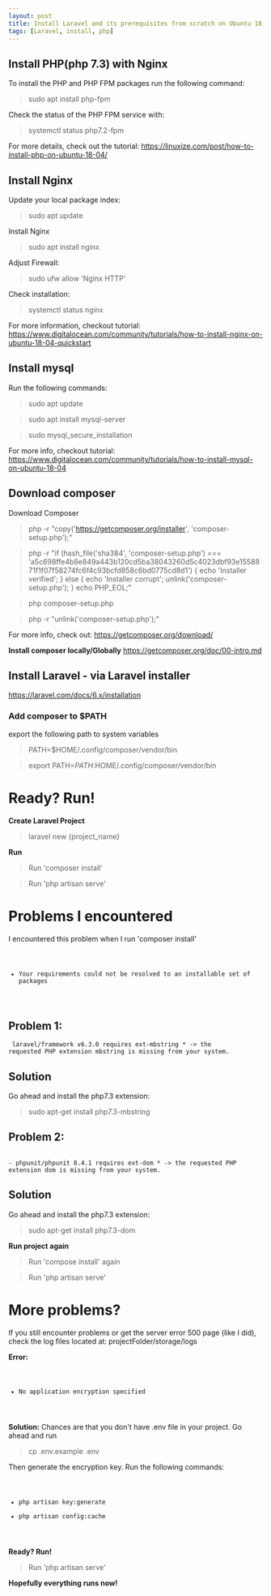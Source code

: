 ```yaml
---
layout: post
title: Install Laravel and its prerequisites from scratch on Ubuntu 18.04
tags: [Laravel, install, php]
---
```


## Install PHP(php 7.3) with Nginx
 
 To install the PHP and PHP FPM packages run the following command:
 >sudo apt install php-fpm
 
 Check the status of the PHP FPM service with:
 >systemctl status php7.2-fpm
 
 For more details, check out the tutorial:
https://linuxize.com/post/how-to-install-php-on-ubuntu-18-04/

## Install Nginx
 Update your local package index:
 >sudo apt update
 
 Install Nginx
 >sudo apt install nginx

Adjust Firewall:
>sudo ufw allow 'Nginx HTTP'

Check installation:
 >systemctl status nginx

For more information, checkout tutorial:
https://www.digitalocean.com/community/tutorials/how-to-install-nginx-on-ubuntu-18-04-quickstart

## Install mysql
Run the following commands: 

> sudo apt update

> sudo apt install mysql-server

> sudo mysql_secure_installation

For more info, checkout tutorial:
https://www.digitalocean.com/community/tutorials/how-to-install-mysql-on-ubuntu-18-04

## Download composer

Download Composer

> php -r "copy('https://getcomposer.org/installer', 'composer-setup.php');"

> php -r "if (hash_file('sha384', 'composer-setup.php') === 'a5c698ffe4b8e849a443b120cd5ba38043260d5c4023dbf93e1558871f1f07f58274fc6f4c93bcfd858c6bd0775cd8d1') { echo 'Installer verified'; } else { echo 'Installer corrupt'; unlink('composer-setup.php'); } echo PHP_EOL;"

> php composer-setup.php

>php -r "unlink('composer-setup.php');"

For more info, check out:
https://getcomposer.org/download/

**Install composer locally/Globally**
https://getcomposer.org/doc/00-intro.md


## Install Laravel - via Laravel installer

https://laravel.com/docs/6.x/installation


### Add composer to $PATH
export the following path to system variables

> PATH=$HOME/.config/composer/vendor/bin

> export PATH=$PATH:$HOME/.config/composer/vendor/bin


# Ready? Run!

**Create Laravel Project**
> laravel new {project_name}

**Run**
> Run 'composer install'

> Run 'php artisan serve'


# Problems I encountered
I encountered this problem when I run 'composer install'
<code>
- Your requirements could not be resolved to an installable set of packages
</code>

## Problem 1:
<code> laravel/framework v6.3.0 requires ext-mbstring * -> the requested PHP extension mbstring is missing from your system.
 </code>
 
## Solution
Go ahead and install the php7.3 extension:

> sudo apt-get install php7.3-mbstring

## Problem 2:
<code>
- phpunit/phpunit 8.4.1 requires ext-dom * -> the requested PHP extension dom is missing from your system.
</code>

## Solution
Go ahead and install the php7.3 extension:
> sudo apt-get install php7.3-dom

**Run project again**
>Run 'compose install' again

>Run 'php artisan serve'

# More problems?
If you still encounter problems or get the server error 500 page (like I did), check the log files located at: projectFolder/storage/logs

**Error:** 
<code>
- No application encryption specified
</code>

**Solution:**
 Chances are that you don't have .env file in your project.
 Go ahead and run 
 
 > cp .env.example .env
  
 Then generate the encryption key. Run the following commands:
<code>
 + php artisan key:generate
 + php artisan config:cache
</code>
  
**Ready? Run!**
> Run 'php artisan serve'

**Hopefully everything runs now!**
